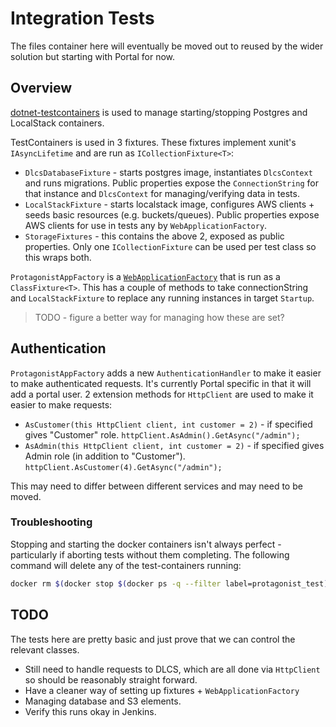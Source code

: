 ﻿# Integration Tests

The files container here will eventually be moved out to reused by the wider solution but starting with Portal for now.

## Overview

[dotnet-testcontainers](https://github.com/HofmeisterAn/dotnet-testcontainers) is used to manage starting/stopping Postgres and LocalStack containers.

TestContainers is used in 3 fixtures. These fixtures implement xunit's `IAsyncLifetime` and are run as `ICollectionFixture<T>`:

* `DlcsDatabaseFixture` - starts postgres image, instantiates `DlcsContext` and runs migrations. Public properties expose the `ConnectionString` for that instance and `DlcsContext` for managing/verifying data in tests.
* `LocalStackFixture` -  starts localstack image, configures AWS clients + seeds basic resources (e.g. buckets/queues). Public properties expose AWS clients for use in tests any by `WebApplicationFactory`.
* `StorageFixtures` - this contains the above 2, exposed as public properties. Only one `ICollectionFixture` can be used per test class so this wraps both.

`ProtagonistAppFactory` is a [`WebApplicationFactory`](https://docs.microsoft.com/en-us/dotnet/api/microsoft.aspnetcore.mvc.testing.webapplicationfactory-1?view=aspnetcore-5.0) that is run as a `ClassFixture<T>`. This has a couple of methods to take connectionString and `LocalStackFixture` to replace any running instances in target `Startup`.

> TODO - figure a better way for managing how these are set?

## Authentication

`ProtagonistAppFactory` adds a new `AuthenticationHandler` to make it easier to make authenticated requests. It's currently Portal specific in that it will add a portal user. 2 extension methods for `HttpClient` are used to make it easier to make requests:

* `AsCustomer(this HttpClient client, int customer = 2)` - if specified gives "Customer" role. `httpClient.AsAdmin().GetAsync("/admin");`
* `AsAdmin(this HttpClient client, int customer = 2)` - if specified gives Admin role (in addition to "Customer"). `httpClient.AsCustomer(4).GetAsync("/admin");`

This may need to differ between different services and may need to be moved.


### Troubleshooting

Stopping and starting the docker containers isn't always perfect - particularly if aborting tests without them completing. The following command will delete any of the test-containers running:

```bash
docker rm $(docker stop $(docker ps -q --filter label=protagonist_test))
```

## TODO

The tests here are pretty basic and just prove that we can control the relevant classes.

* Still need to handle requests to DLCS, which are all done via `HttpClient` so should be reasonably straight forward.
* Have a cleaner way of setting up fixtures + `WebApplicationFactory`
* Managing database and S3 elements.
* Verify this runs okay in Jenkins.